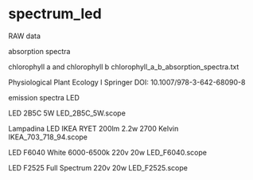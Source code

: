 # spectrum_led
RAW data

absorption spectra

chlorophyll a and chlorophyll b
chlorophyll_a_b_absorption_spectra.txt

Physiological Plant Ecology  I 
Springer
DOI: 10.1007/978-3-642-68090-8

emission spectra LED

LED 2B5C 5W 
LED_2B5C_5W.scope

Lampadina LED IKEA RYET 200lm 2.2w 2700 Kelvin
IKEA_703_718_94.scope

LED F6040 White 6000-6500k 220v 20w
LED_F6040.scope

LED F2525 Full Spectrum 220v 20w
LED_F2525.scope